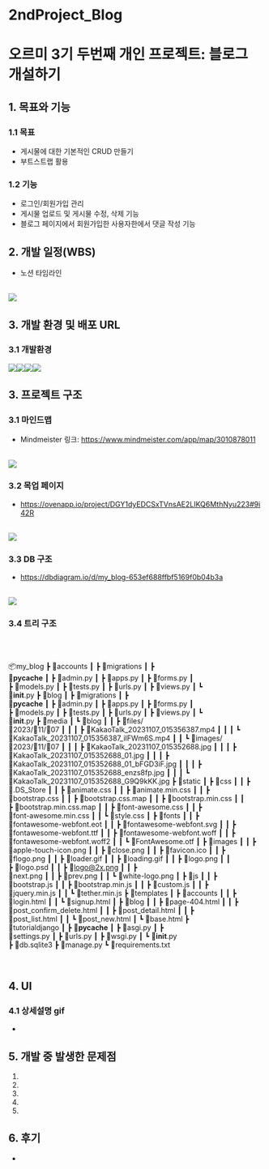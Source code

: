 # 2ndProject_Blog

# 오르미 3기 두번째 개인 프로젝트: 블로그 개설하기

## 1. 목표와 기능
### 1.1 목표
- 게시물에 대한 기본적인 CRUD 만들기
- 부트스트랩 활용
### 1.2 기능
- 로그인/회원가입 관리
- 게시물 업로드 및 게시물 수정, 삭제 기능
- 블로그 페이지에서 회원가입한 사용자한에서 댓글 작성 기능

## 2. 개발 일정(WBS)
- 노션 타임라인
<br><br>
<img src="./readme_img/plan.png">

## 3. 개발 환경 및 배포 URL
### 3.1 개발환경
<img src="https://img.shields.io/badge/bootstrap-7952B3?style=for-the-badge&logo=bootstrap&logoColor=white"><img src="https://img.shields.io/badge/python-3776AB?style=for-the-badge&logo=python&logoColor=white"><img src="https://img.shields.io/badge/django-092E20?style=for-the-badge&logo=django&logoColor=white"><img src="https://img.shields.io/badge/VSCode-007ACC?style=for-the-badge&logo=visualstudiocode&logoColor=white">


## 3. 프로젝트 구조
### 3.1 마인드맵
- Mindmeister 링크: https://www.mindmeister.com/app/map/3010878011
<br><br>
<img src="./readme_img/mindmap.png">

### 3.2 목업 페이지
- https://ovenapp.io/project/DGY1dyEDCSxTVnsAE2LIKQ6MthNyu223#9i42R
<br><br>
<img src="./readme_img/mockup.jpg">

### 3.3 DB 구조
- https://dbdiagram.io/d/my_blog-653ef688ffbf5169f0b04b3a
<br><br>
<img src="./readme_img/erd.png">

### 3.4 트리 구조
<div style="overflow: auto; white-space: pre;">

📦my_blog
 ┣ 📂accounts
 ┃ ┣ 📂migrations
 ┃ ┣ 📂__pycache__
 ┃ ┣ 📜admin.py
 ┃ ┣ 📜apps.py
 ┃ ┣ 📜forms.py
 ┃ ┣ 📜models.py
 ┃ ┣ 📜tests.py
 ┃ ┣ 📜urls.py
 ┃ ┣ 📜views.py
 ┃ ┗ 📜__init__.py
 ┣ 📂blog
 ┃ ┣ 📂migrations
 ┃ ┣ 📂__pycache__
 ┃ ┣ 📜admin.py
 ┃ ┣ 📜apps.py
 ┃ ┣ 📜forms.py
 ┃ ┣ 📜models.py
 ┃ ┣ 📜tests.py
 ┃ ┣ 📜urls.py
 ┃ ┣ 📜views.py
 ┃ ┗ 📜__init__.py
 ┣ 📂media
 ┃ ┗ 📂blog
 ┃ ┃ ┣ 📂files/ 📂2023/📂11/📂07
 ┃ ┃ ┃ ┣ 📜KakaoTalk_20231107_015356387.mp4
 ┃ ┃ ┃ ┗ 📜KakaoTalk_20231107_015356387_iIFWm6S.mp4
 ┃ ┃ ┗ 📂images/ 📂2023/📂11/📂07
 ┃ ┃ ┃ ┣ 📜KakaoTalk_20231107_015352688.jpg
 ┃ ┃ ┃ ┣ 📜KakaoTalk_20231107_015352688_01.jpg
 ┃ ┃ ┃ ┣ 📜KakaoTalk_20231107_015352688_01_bFGD3iF.jpg
 ┃ ┃ ┃ ┣ 📜KakaoTalk_20231107_015352688_enzs8fp.jpg
 ┃ ┃ ┃ ┗ 📜KakaoTalk_20231107_015352688_G9Q9kKK.jpg
 ┣ 📂static
 ┃ ┣ 📂css
 ┃ ┃ ┣ 📜.DS_Store
 ┃ ┃ ┣ 📜animate.css
 ┃ ┃ ┣ 📜animate.min.css
 ┃ ┃ ┣ 📜bootstrap.css
 ┃ ┃ ┣ 📜bootstrap.css.map
 ┃ ┃ ┣ 📜bootstrap.min.css
 ┃ ┃ ┣ 📜bootstrap.min.css.map
 ┃ ┃ ┣ 📜font-awesome.css
 ┃ ┃ ┣ 📜font-awesome.min.css
 ┃ ┃ ┗ 📜style.css
 ┃ ┣ 📂fonts
 ┃ ┃ ┣ 📜fontawesome-webfont.eot
 ┃ ┃ ┣ 📜fontawesome-webfont.svg
 ┃ ┃ ┣ 📜fontawesome-webfont.ttf
 ┃ ┃ ┣ 📜fontawesome-webfont.woff
 ┃ ┃ ┣ 📜fontawesome-webfont.woff2
 ┃ ┃ ┗ 📜FontAwesome.otf
 ┃ ┣ 📂images
 ┃ ┃ ┣ 📜apple-touch-icon.png
 ┃ ┃ ┣ 📜close.png
 ┃ ┃ ┣ 📜favicon.ico
 ┃ ┃ ┣ 📜flogo.png
 ┃ ┃ ┣ 📜loader.gif
 ┃ ┃ ┣ 📜loading.gif
 ┃ ┃ ┣ 📜logo.png
 ┃ ┃ ┣ 📜logo.psd
 ┃ ┃ ┣ 📜logo@2x.png
 ┃ ┃ ┣ 📜next.png
 ┃ ┃ ┣ 📜prev.png
 ┃ ┃ ┗ 📜white-logo.png
 ┃ ┣ 📂js
 ┃ ┃ ┣ 📜bootstrap.js
 ┃ ┃ ┣ 📜bootstrap.min.js
 ┃ ┃ ┣ 📜custom.js
 ┃ ┃ ┣ 📜jquery.min.js
 ┃ ┃ ┗ 📜tether.min.js
 ┣ 📂templates
 ┃ ┣ 📂accounts
 ┃ ┃ ┣ 📜login.html
 ┃ ┃ ┗ 📜signup.html
 ┃ ┣ 📂blog
 ┃ ┃ ┣ 📜page-404.html
 ┃ ┃ ┣ 📜post_confirm_delete.html
 ┃ ┃ ┣ 📜post_detail.html
 ┃ ┃ ┣ 📜post_list.html
 ┃ ┃ ┗ 📜post_new.html
 ┃ ┗ 📜base.html
 ┣ 📂tutorialdjango
 ┃ ┣ 📂__pycache__
 ┃ ┣ 📜asgi.py
 ┃ ┣ 📜settings.py
 ┃ ┣ 📜urls.py
 ┃ ┣ 📜wsgi.py
 ┃ ┗ 📜__init__.py
 ┣ 📜db.sqlite3
 ┣ 📜manage.py
 ┗ 📜requirements.txt

</div>

## 4. UI
### 4.1 상세설명 gif
-

## 5. 개발 중 발생한 문제점
<ol>
    <li>
    <li>
    <li>
    <li>
    <li>
</ol>

## 6. 후기
-